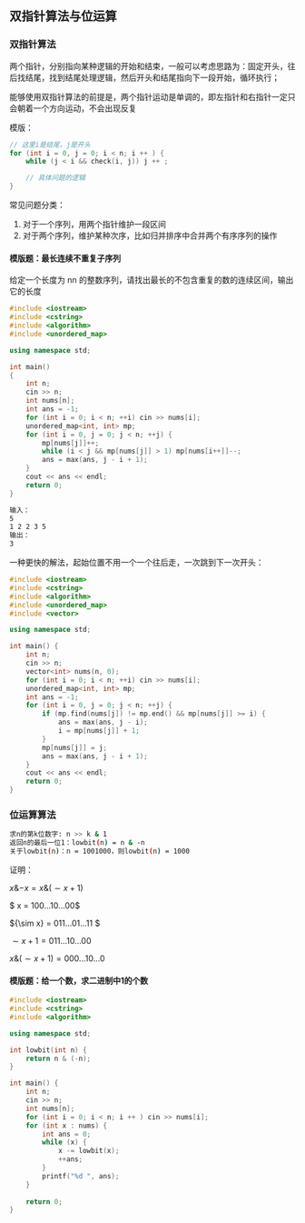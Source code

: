 ## 双指针算法与位运算

### 双指针算法

两个指针，分别指向某种逻辑的开始和结束，一般可以考虑思路为：固定开头，往后找结尾，找到结尾处理逻辑，然后开头和结尾指向下一段开始，循环执行；

能够使用双指针算法的前提是，两个指针运动是单调的，即左指针和右指针一定只会朝着一个方向运动，不会出现反复

模版：

```c++
// 这里i是结尾，j是开头
for (int i = 0, j = 0; i < n; i ++ ) {
    while (j < i && check(i, j)) j ++ ;

    // 具体问题的逻辑
}
```

常见问题分类：

1. 对于一个序列，用两个指针维护一段区间
2. 对于两个序列，维护某种次序，比如归并排序中合并两个有序序列的操作

####  模版题：最长连续不重复子序列

给定一个长度为 nn 的整数序列，请找出最长的不包含重复的数的连续区间，输出它的长度

```c++
#include <iostream>
#include <cstring>
#include <algorithm>
#include <unordered_map>

using namespace std;

int main()
{
    int n;
    cin >> n;
    int nums[n];
    int ans = -1;
    for (int i = 0; i < n; ++i) cin >> nums[i];
    unordered_map<int, int> mp;
    for (int i = 0, j = 0; j < n; ++j) {
        mp[nums[j]]++;
        while (i < j && mp[nums[j]] > 1) mp[nums[i++]]--;
        ans = max(ans, j - i + 1);
    }
    cout << ans << endl;
    return 0;
}
```

```bash
输入：
5
1 2 2 3 5
输出：
3
```

一种更快的解法，起始位置不用一个一个往后走，一次跳到下一次开头：

```c++
#include <iostream>
#include <cstring>
#include <algorithm>
#include <unordered_map>
#include <vector>

using namespace std;

int main() {
    int n;
    cin >> n;
    vector<int> nums(n, 0);
    for (int i = 0; i < n; ++i) cin >> nums[i];
    unordered_map<int, int> mp;
    int ans = -1;
    for (int i = 0, j = 0; j < n; ++j) {
        if (mp.find(nums[j]) != mp.end() && mp[nums[j]] >= i) {
            ans = max(ans, j - i);
            i = mp[nums[j]] + 1;
        }
        mp[nums[j]] = j;
        ans = max(ans, j - i + 1);
    }
    cout << ans << endl;
    return 0;
}
```

### 位运算算法

```bash
求n的第k位数字: n >> k & 1
返回n的最后一位1：lowbit(n) = n & -n
关于lowbit(n)：n = 1001000，则lowbit(n) = 1000
```

证明：

$x \& {-x} = x \& ( {\sim x} + 1)$

$ x  = 100...10...00$

${\sim x} = 011...01...11 $

$\sim x + 1 = 011...10...00$

$x \& ( {\sim x} + 1) = 000...10...0$

#### 模版题：给一个数，求二进制中1的个数

```c++
#include <iostream>
#include <cstring>
#include <algorithm>

using namespace std;

int lowbit(int n) {
    return n & (-n);
}

int main() {
    int n;
    cin >> n;
    int nums[n];
    for (int i = 0; i < n; i ++ ) cin >> nums[i];
    for (int x : nums) {
        int ans = 0;
        while (x) {
            x -= lowbit(x);
            ++ans;
        }
        printf("%d ", ans);
    }
    
    return 0;
}
```


